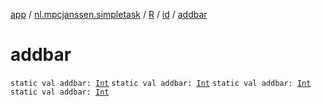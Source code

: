 [app](../../../index.md) / [nl.mpcjanssen.simpletask](../../index.md) / [R](../index.md) / [id](index.md) / [addbar](.)

# addbar

`static val addbar: `[`Int`](https://kotlinlang.org/api/latest/jvm/stdlib/kotlin/-int/index.html)
`static val addbar: `[`Int`](https://kotlinlang.org/api/latest/jvm/stdlib/kotlin/-int/index.html)
`static val addbar: `[`Int`](https://kotlinlang.org/api/latest/jvm/stdlib/kotlin/-int/index.html)
`static val addbar: `[`Int`](https://kotlinlang.org/api/latest/jvm/stdlib/kotlin/-int/index.html)